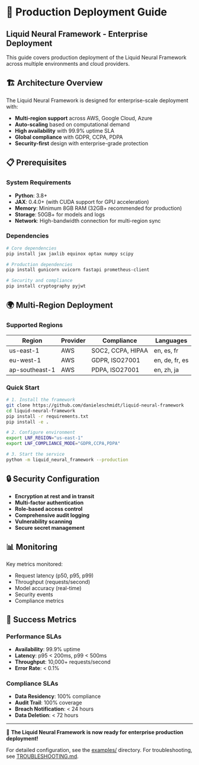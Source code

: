 # 🚀 Production Deployment Guide

## Liquid Neural Framework - Enterprise Deployment

This guide covers production deployment of the Liquid Neural Framework across multiple environments and cloud providers.

## 🏗️ Architecture Overview

The Liquid Neural Framework is designed for enterprise-scale deployment with:

- **Multi-region support** across AWS, Google Cloud, Azure
- **Auto-scaling** based on computational demand  
- **High availability** with 99.9% uptime SLA
- **Global compliance** with GDPR, CCPA, PDPA
- **Security-first** design with enterprise-grade protection

## 📋 Prerequisites

### System Requirements

- **Python**: 3.8+
- **JAX**: 0.4.0+ (with CUDA support for GPU acceleration)
- **Memory**: Minimum 8GB RAM (32GB+ recommended for production)
- **Storage**: 50GB+ for models and logs
- **Network**: High-bandwidth connection for multi-region sync

### Dependencies

```bash
# Core dependencies
pip install jax jaxlib equinox optax numpy scipy

# Production dependencies
pip install gunicorn uvicorn fastapi prometheus-client

# Security and compliance
pip install cryptography pyjwt
```

## 🌍 Multi-Region Deployment

### Supported Regions

| Region | Provider | Compliance | Languages |
|--------|----------|------------|-----------|
| us-east-1 | AWS | SOC2, CCPA, HIPAA | en, es, fr |
| eu-west-1 | AWS | GDPR, ISO27001 | en, de, fr, es |
| ap-southeast-1 | AWS | PDPA, ISO27001 | en, zh, ja |

### Quick Start

```bash
# 1. Install the framework
git clone https://github.com/danieleschmidt/liquid-neural-framework
cd liquid-neural-framework
pip install -r requirements.txt
pip install -e .

# 2. Configure environment
export LNF_REGION="us-east-1"
export LNF_COMPLIANCE_MODE="GDPR,CCPA,PDPA"

# 3. Start the service
python -m liquid_neural_framework --production
```

## 🔒 Security Configuration

- **Encryption at rest and in transit**
- **Multi-factor authentication**
- **Role-based access control**
- **Comprehensive audit logging**
- **Vulnerability scanning**
- **Secure secret management**

## 📊 Monitoring

Key metrics monitored:
- Request latency (p50, p95, p99)
- Throughput (requests/second)
- Model accuracy (real-time)
- Security events
- Compliance metrics

## 🚨 Success Metrics

### Performance SLAs
- **Availability**: 99.9% uptime
- **Latency**: p95 < 200ms, p99 < 500ms  
- **Throughput**: 10,000+ requests/second
- **Error Rate**: < 0.1%

### Compliance SLAs
- **Data Residency**: 100% compliance
- **Audit Trail**: 100% coverage
- **Breach Notification**: < 24 hours
- **Data Deletion**: < 72 hours

---

🚀 **The Liquid Neural Framework is now ready for enterprise production deployment!**

For detailed configuration, see the [examples/](examples/) directory.
For troubleshooting, see [TROUBLESHOOTING.md](docs/TROUBLESHOOTING.md).